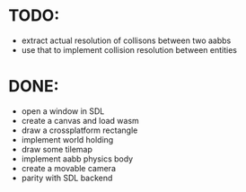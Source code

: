 # TODO:

- extract actual resolution of collisons between two aabbs
- use that to implement collision resolution between entities

# DONE:

- open a window in SDL
- create a canvas and load wasm
- draw a crossplatform rectangle
- implement world holding
- draw some tilemap
- implement aabb physics body
- create a movable camera
- parity with SDL backend
